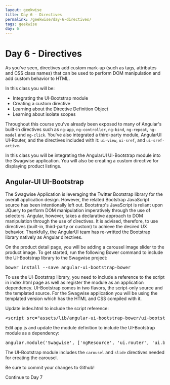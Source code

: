 ```yaml
---
layout: geekwise
title: Day 6 - Directives
permalink: /geekwise/day-6-directives/
tags: geekwise
day: 6
---
```


<h1>Day 6 - Directives</h1>

<p>As you've seen, directives add custom mark-up (such as tags, attributes and CSS class names) that can be used to
    perform DOM manipulation and add custom behavior to HTML.</p>

<p>In this class you will be:</p>
<ul>
    <li>Integrating the UI-Bootstrap module</li>
    <li>Creating a custom directive</li>
    <li>Learning about the Directive Definition Object</li>
    <li>Learning about isolate scopes</li>
</ul>

<p>Throughout this course you've already been exposed to many of Angular's built-in directives such as
    <code>ng-app</code>, <code>ng-controller</code>, <code>ng-bind</code>, <code>ng-repeat</code>,
    <code>ng-model</code> and <code>ng-click</code>. You've also integrated a third-party module, AngularUI
    UI-Router, and the directives included with it: <code>ui-view</code>, <code>ui-sref</code>, and <code>ui-sref-active</code>.
</p> In this class you will be integrating the AngularUI UI-Bootstrap module into the Swagwise application. You will
also be creating a custom directive for displaying product listings.

<h2>Angular-UI UI-Bootstrap</h2>

<p>The Swagwise Application is leveraging the Twitter Bootstrap library for the overall application design. However,
    the
    related Bootstrap JavaScript source has been intentionally left out. Bootstrap's JavaScript is reliant upon
    JQuery
    to perform DOM manipulation imperatively through the use of selectors. Angular, however, takes a declarative
    approach to DOM manipulation through the use of directives. It is advised, therefore, to use directives
    (built-in,
    third-party or custom) to achieve the desired UX behavior. Thankfully, the AngularUI team has re-writted the
    Bootstrap library natively as Angular directives.</p>

<p>On the product detail page, you will be adding a carousel image slider to the product image. To get started, run
    the following Bower command to include the UI-Bootstrap library to the Swagwise project:</p>

<pre>
bower install --save angular-ui-bootstrap-bower
</pre>

<p>To use the UI-Bootstrap library, you need to include a reference to the script in index.html page as well as register the module as an application dependency. UI-Bootstrap comes in two flavors, the script-only source and the templated source. For the Swagwise application you will be using the templated version which has the HTML and CSS compiled with it.</p>

<p>Update index.html to include the script reference:</p>

<pre>
&lt;script src="assets/lib/angular-ui-bootstrap-bower/ui-bootstrap-tpls.min.js"&gt;&lt;/script&gt;
</pre>

<p>Edit app.js and update the module definition to include the UI-Bootstrap module as a dependency:</p>

<pre>
angular.module('Swagwise', ['ngResource', 'ui.router', <bold>'ui.bootstrap'</bold>]);
</pre>

<p>The UI-Bootstrap module includes the <code>carousel</code> and <code>slide</code> directives needed for creating the carousel. </p>

<div class="alert alert-info">
    <p>Be sure to commit your changes to Github!</p>
</div>

<p><a ui-sref="geek.page({page_id: 7})" class="btn btn-default">Continue to Day 7</a></p>

 

<div disqus="'geekwise0106'"></div>